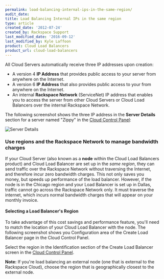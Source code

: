```yaml
---
permalink: load-balancing-internal-ips-in-the-same-region/
audit_date:
title: Load Balancing Internal IPs in the same region
type: article
created_date: '2012-07-24'
created_by: Rackspace Support
last_modified_date: '2016-09-12'
last_modified_by: Kyle Laffoon
product: Cloud Load Balancers
product_url: cloud-load-balancers
---
```


All Cloud Servers automatically receive three IP
addresses upon creation:

-   A version 4 **IP Address** that provides public access
    to your server from anywhere on the Internet.
-   A version 6 **IP Address** that also provides public access to your
    from anywhere on the Internet.
-   An internal **Rackspace Network** (ServiceNet) IP address that
    enables you to access the server from other Cloud Servers or Cloud Load
    Balancers over the internal Rackspace Network.

The following screenshot shows the three IP address in the **Server Details** section for a server named "Zippy" in the
[Cloud Control Panel](http://mycloud.rackspace.com):

<img src="{% asset_path cloud-load-balancers/load-balancing-internal-ips-in-the-same-region/IPs.png %}" alt="Server Details" />

### Use regions and the Rackspace Network to manage bandwidth charges

If your Cloud Server (also known as a **node** within the Cloud Load
Balancers product) and Cloud Load Balancer are set up in the *same
region*, they can send traffic over the Rackspace Network without
traversing the Internet, and therefore incur zero bandwidth charges.
This not only saves you money, but speeds up performance of the load
balancer. However, if the node is in the Chicago region and your Load
Balancer is set up in Dallas, traffic cannot go across the Rackspace
Network only. It must traverse the internet, which incurs normal
bandwidth charges that will appear on your monthly invoice.

#### Selecting a Load Balancer's Region

To take advantage of this cost savings and performance feature, you'll
need to match the location of your Cloud Load Balancer with the node.
The following screenshot shows you Configuration area of the Create Load
Balancer page in the Cloud Control Panel.

Select the region in the Identification section of the Create Load Balancer screen in the [Cloud Control Panel](https://mycloud.rackspace.com).

**Note:** If you're load balancing an external node (one that is
external to the Rackspace Cloud), choose the region that is
geographically closest to the external node.
